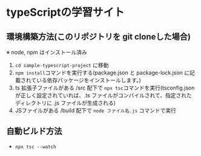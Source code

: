 # typeScriptの学習サイト

## 環境構築方法(このリポジトリを git cloneした場合)
※ node, npm はインストール済み
1. `cd sample-typescript-project` に移動
2. `npm install`コマンドを実行する(package.json と package-lock.json に記載されている依存パッケージをインストールします。)
3. ts 拡張子ファイルがある /src 配下で `npx tsc`コマンドを実行(tsconfig.json が正しく設定されていれば、.ts ファイルがコンパイルされて、指定されたディレクトリに .js ファイルが生成される)
4. JSファイルがある /build 配下で `node ファイル名.js` コマンドで実行

## 自動ビルド方法
- `npx tsc --watch`